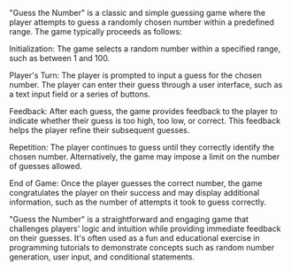 "Guess the Number" is a classic and simple guessing game where the player attempts to guess a randomly chosen number within a predefined range. The game typically proceeds as follows:

Initialization: The game selects a random number within a specified range, such as between 1 and 100.

Player's Turn: The player is prompted to input a guess for the chosen number. The player can enter their guess through a user interface, such as a text input field or a series of buttons.

Feedback: After each guess, the game provides feedback to the player to indicate whether their guess is too high, too low, or correct. This feedback helps the player refine their subsequent guesses.

Repetition: The player continues to guess until they correctly identify the chosen number. Alternatively, the game may impose a limit on the number of guesses allowed.

End of Game: Once the player guesses the correct number, the game congratulates the player on their success and may display additional information, such as the number of attempts it took to guess correctly.

"Guess the Number" is a straightforward and engaging game that challenges players' logic and intuition while providing immediate feedback on their guesses. It's often used as a fun and educational exercise in programming tutorials to demonstrate concepts such as random number generation, user input, and conditional statements.
